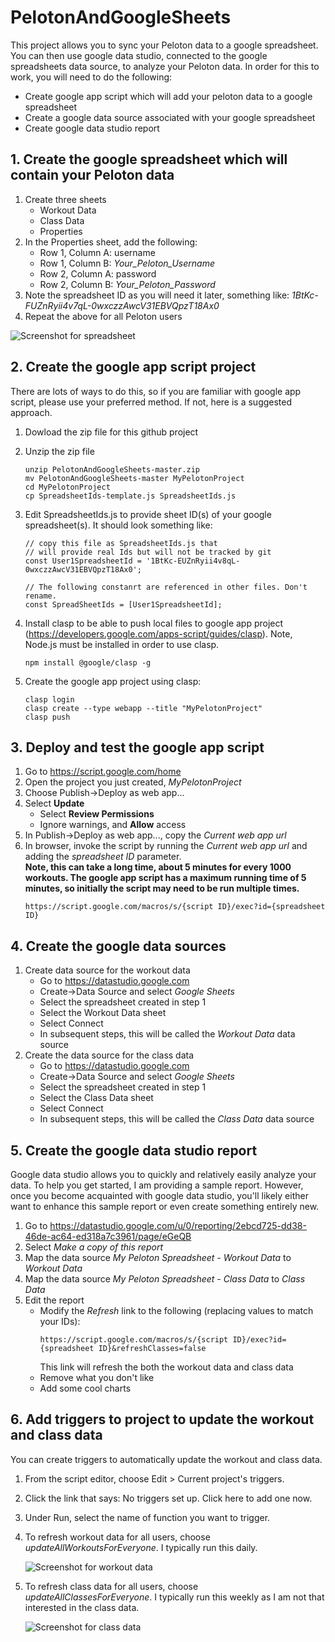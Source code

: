 # PelotonAndGoogleSheets

This project allows you to sync your Peloton data to a google spreadsheet.  You can then use google data studio, connected to the google spreadsheets data source, to analyze your Peloton data.  In order for this to work, you will need to do the following:
* Create google app script which will add your peloton data to a google spreadsheet
* Create a google data source associated with your google spreadsheet
* Create google data studio report

## 1. Create the google spreadsheet which will contain your Peloton data
1. Create three sheets
    * Workout Data
    * Class Data
    * Properties
1. In the Properties sheet, add the following:
    * Row 1, Column A: username
    * Row 1, Column B: _Your_Peloton_Username_
    * Row 2, Column A: password
    * Row 2, Column B: _Your_Peloton_Password_
1. Note the spreadsheet ID as you will need it later, something like: _1BtKc-FUZnRyii4v7qL-0wxczzAwcV31EBVQpzT18Ax0_
1. Repeat the above for all Peloton users

  ![Screenshot for spreadsheet](https://github.com/ericonice/PelotonAndGoogleSheets/blob/master/images/screenshot_for_spreadsheet.png) 

## 2. Create the google app script project
There are lots of ways to do this, so if you are familiar with google app script, please use your preferred method.  If not, here is a suggested approach.
1. Dowload the zip file for this github project
1. Unzip the zip file
    ```
    unzip PelotonAndGoogleSheets-master.zip
    mv PelotonAndGoogleSheets-master MyPelotonProject
    cd MyPelotonProject
    cp SpreadsheetIds-template.js SpreadsheetIds.js
    ```
1. Edit SpreadsheetIds.js to provide sheet ID(s) of your google spreadsheet(s).  It should look something like:
    ```
    // copy this file as SpreadsheetIds.js that
    // will provide real Ids but will not be tracked by git
    const User1SpreadsheetId = '1BtKc-EUZnRyii4v8qL-0wxczzAwcV31EBVQpzT18Ax0';

    // The following constanrt are referenced in other files. Don't rename.
    const SpreadSheetIds = [User1SpreadsheetId];
    ```
1. Install clasp to be able to push local files to google app project (https://developers.google.com/apps-script/guides/clasp). Note, Node.js must be installed in order to use clasp.
    ```
    npm install @google/clasp -g
    ```

1. Create the google app project using clasp:
    ```
    clasp login
    clasp create --type webapp --title "MyPelotonProject" 
    clasp push
    ```

## 3. Deploy and test the google app script
1. Go to https://script.google.com/home
1. Open the project you just created, _MyPelotonProject_
1. Choose Publish->Deploy as web app...
1. Select **Update**
    * Select **Review Permissions**
    * Ignore warnings, and **Allow** access
1. In Publish->Deploy as web app..., copy the _Current web app url_
1. In browser, invoke the script by running the _Current web app url_ and adding the _spreadsheet ID_ parameter.  
**Note, this can take a long time, about 5 minutes for every 1000 workouts.  The google app script has a maximum running time of 5 minutes, so initially the script may need to be run multiple times.** 
    ```
    https://script.google.com/macros/s/{script ID}/exec?id={spreadsheet ID}
    ```
  
## 4. Create the google data sources
1. Create data source for the workout data
    * Go to https://datastudio.google.com
    * Create->Data Source and select _Google Sheets_
    * Select the spreadsheet created in step 1
    * Select the Workout Data sheet     
    * Select Connect 
    * In subsequent steps, this will be called the _Workout Data_ data source
1. Create the data source for the class data
    * Go to https://datastudio.google.com
    * Create->Data Source and select _Google Sheets_
    * Select the spreadsheet created in step 1
    * Select the Class Data sheet
    * Select Connect 
    * In subsequent steps, this will be called the _Class Data_ data source
  
## 5. Create the google data studio report
Google data studio allows you to quickly and relatively easily analyze your data.  To help you get started, I am providing a sample report.  However, once you become acquainted with google data studio, you'll likely either want to enhance this sample report or even create something entirely new.
1. Go to https://datastudio.google.com/u/0/reporting/2ebcd725-dd38-46de-ac64-ed318a7c3961/page/eGeQB
1. Select _Make a copy of this report_
1. Map the data source _My Peloton Spreadsheet - Workout Data_ to _Workout Data_
1. Map the data source _My Peloton Spreadsheet - Class Data_ to _Class Data_
1. Edit the report
    * Modify the _Refresh_ link to the following (replacing values to match your IDs):
        ```
        https://script.google.com/macros/s/{script ID}/exec?id={spreadsheet ID}&refreshClasses=false 
        ```
        This link will refresh the both the workout data and class data
    * Remove what you don't like
    * Add some cool charts
    
 
## 6. Add triggers to project to update the workout and class data
You can create triggers to automatically update the workout and class data.
1. From the script editor, choose Edit > Current project's triggers.
1. Click the link that says: No triggers set up. Click here to add one now.
1. Under Run, select the name of function you want to trigger.
1. To refresh workout data for all users, choose _updateAllWorkoutsForEveryone_.  I typically run this daily.

    ![Screenshot for workout data](https://github.com/ericonice/PelotonAndGoogleSheets/blob/master/images/screenshot_for_workouts_trigger.png)  

1. To refresh class data for all users, choose _updateAllClassesForEveryone_.  I typically run this weekly as I am not that interested in the class data.

    ![Screenshot for class data](https://github.com/ericonice/PelotonAndGoogleSheets/blob/master/images/screenshot_for_classes_trigger.png)  
